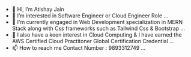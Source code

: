 - 👋 Hi, I’m Atishay Jain
- 👀 I’m interested in Software Engineer or Cloud Engineer Role ...
- 🌱 I'm currently engaged in Web Development specialization in MERN Stack along with Css frameworks such as Tailwind Css & Bootstrap ...
- 📱 I also have a keen interest in Cloud Computing & I have earned the AWS Certified Cloud Practitoner Global Certification Credential ...
- 📫 How to reach me Contact Number : 9893312749 ...

<!---
Atishay180/Atishay180 is a ✨ special ✨ repository because its `README.md` (this file) appears on your GitHub profile.
You can click the Preview link to take a look at your changes.
--->
